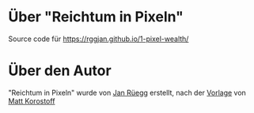 # Über "Reichtum in Pixeln"

Source code für https://rggjan.github.io/1-pixel-wealth/

# Über den Autor
"Reichtum in Pixeln" wurde von [Jan Rüegg](https://rggjan.github.io/) erstellt, nach der [Vorlage](https://github.com/rggjan/1-pixel-wealth) von [Matt Korostoff](https://mkorostoff.github.io/)